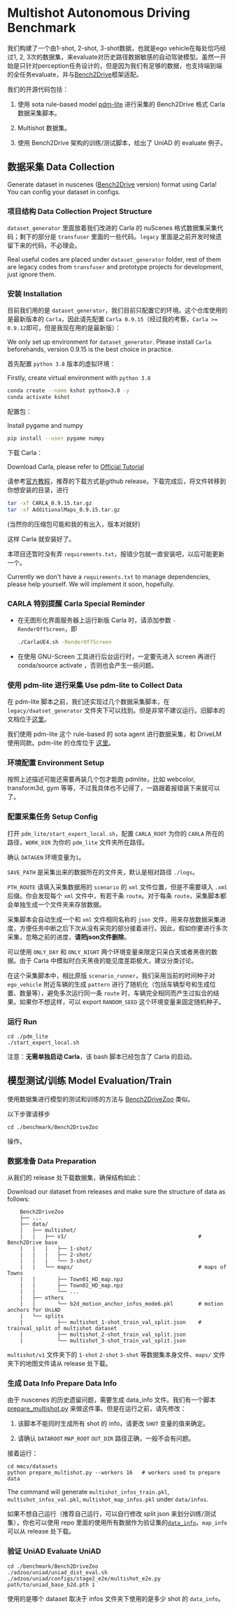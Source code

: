 # Multishot Autonomous Driving Benchmark

我们构建了一个由1-shot, 2-shot, 3-shot数据，也就是ego vehicle在每处恰巧经过1, 2, 3次的数据集，来evaluate对历史路径数据敏感的自动驾驶模型。虽然一开始是只针对perception任务设计的，但是因为我们有足够的数据，也支持端到端的全任务evaluate，并与[Bench2Drive](https://github.com/Thinklab-SJTU/Bench2Drive)框架适配。

我们的开源代码包括：

1. 使用 sota rule-based model [pdm-lite](https://github.com/OpenDriveLab/DriveLM/tree/DriveLM-CARLA/pdm_lite) 进行采集的 Bench2Drive 格式 Carla 数据采集脚本。

2. Multishot 数据集。

3. 使用 Bench2Drive 架构的训练/测试脚本，给出了 UniAD 的 evaluate 例子。

## 数据采集 Data Collection

Generate dataset in nuscenes ([Bench2Drive](https://github.com/Thinklab-SJTU/Bench2Drive) version) format using Carla! You can config your dataset in configs.

### 项目结构 Data Collection Project Structure

`dataset_generator` 里面放着我们改进的 Carla 的 nuScenes 格式数据集采集代码；剩下的部分是 `transfuser` 里面的一些代码。`legacy` 里面是之前开发时候遗留下来的代码，不必理会。

Real useful codes are placed under `dataset_generator` folder, rest of them are legacy codes from `transfuser` and prototype projects for development, just ignore them.

### 安装 Installation

目前我们用的是 `dataset_generator`，我们目前只配置它的环境。这个仓库使用的是最新版本的 `Carla`，因此请先配置 `Carla 0.9.15`（经过我的考察，`Carla >= 0.9.12`即可，但是我现在用的是最新版）：

We only set up environment for `dataset_generator`. Please install `Carla` beforehands, version 0.9.15 is the best choice in practice.

首先配置 `python 3.8` 版本的虚拟环境：

Firstly, create virtual environment with `python 3.8`

```bash
conda create --name kshot python=3.8 -y
conda activate kshot
```

配置包：

Install pygame and numpy

```bash
pip install --user pygame numpy
```

下载 Carla：

Download Carla, please refer to [Official Tutorial](https://carla.readthedocs.io/en/0.9.15/start_quickstart/)

请参考[官方教程](https://carla.readthedocs.io/en/0.9.15/start_quickstart/)，推荐的下载方式是github release。下载完成后，将文件转移到你想安装的目录，进行

```bash
tar -xf CARLA_0.9.15.tar.gz
tar -xf AdditionalMaps_0.9.15.tar.gz
```

(当然你的压缩包可能和我的有出入，版本对就好)

这样 Carla 就安装好了。

本项目还暂时没有弄 `requirements.txt`，报错少包就一直安装吧，以后可能更新一个。

Currently we don't have a `requirements.txt` to manage dependencies, please help yourself. We will implement it soon, hopefully.

### CARLA 特别提醒 Carla Special Reminder

 - 在无图形化界面服务器上运行新版 Carla 时，请添加参数 `-RenderOffScreen`，即

   ```bash
   ./CarlaUE4.sh -RenderOffScreen
   ```
 
 - 在使用 GNU-Screen 工具进行后台运行时，一定要先进入 screen 再进行 conda/source activate ，否则也会产生一些问题。

### 使用 pdm-lite 进行采集 Use pdm-lite to Collect Data

在 pdm-lite 脚本之前，我们还实现过几个数据采集脚本，在 `legacy/daatset_generator` 文件夹下可以找到。但是非常不建议运行。旧脚本的文档位于[这里](data_generator_legacy.md)。

我们使用 pdm-lite 这个 rule-based 的 sota agent 进行数据采集，和 DriveLM 使用同款。pdm-lite 的仓库位于 [这里](https://github.com/OpenDriveLab/DriveLM/tree/DriveLM-CARLA/pdm_lite)。

### 环境配置 Environment Setup

按照上述描述可能还需要再装几个包才能跑 pdmlite，比如 webcolor, transform3d, gym 等等，不过我具体也不记得了，一路跟着报错装下来就可以了。

### 配置采集任务 Setup Config

打开 `pdm_lite/start_expert_local.sh`，配置 `CARLA_ROOT` 为你的 `CARLA` 所在的路径，`WORK_DIR` 为你的 `pdm_lite` 文件夹所在路径。

确认 `DATAGEN` 环境变量为`1`。

`SAVE_PATH` 是采集出来的数据所在的文件夹，默认是相对路径 `./logs`。

`PTH_ROUTE` 请填入采集数据用的 `scenario` 的 `xml` 文件位置，但是不需要填入 `.xml` 后缀。你会发现每个 `xml` 文件中，有若干条 `route`。对于每条 `route`，采集脚本都会单独生成一个文件夹来存放数据。

采集脚本会自动生成一个和 `xml` 文件相同名称的 `json` 文件，用来存放数据采集进度，方便任务中断之后下次从没有采完的部分接着进行。因此，假如你要进行多次采集，忽略之前的进度，**请把json文件删除**。

可以使用 `ONLY_DAY` 和 `ONLY_NIGHT` 两个环境变量来限定只采白天或者黑夜的数据。由于 Carla 中模拟时白天黑夜的能见度差距极大，建议分类讨论。

在这个采集脚本中，相比原版 `scenario_runner`，我们采用当前的时间种子对 `ego_vehicle` 附近车辆的生成 `pattern` 进行了随机化（包括车辆型号和生成位置、数量等），避免多次运行同一条 `route` 时，车辆完全相同而产生过拟合的结果。如果你不想这样，可以 export `RANDOM_SEED` 这个环境变量来固定随机种子。

### 运行 Run

```shell
cd ./pdm_lite
./start_expert_local.sh
```

注意：**无需单独启动 Carla**，该 bash 脚本已经包含了 Carla 的启动。

## 模型测试/训练 Model Evaluation/Train

使用数据集进行模型的测试和训练的方法与 [Bench2DriveZoo](https://github.com/Thinklab-SJTU/Bench2DriveZoo/tree/uniad/vad) 类似。

以下步骤请移步

```shell
cd ./benchmark/Bench2DriveZoo
```

操作。

### 数据准备 Data Preparation

从我们的 release 处下载数据集，确保结构如此：

Download our dataset from releases and make sure the structure of data as follows:

```
    Bench2DriveZoo
    ├── ...                   
    ├── data/
    |   ├── multishot/
    |   |   ├── v1/                                          # Bench2Drive base 
    |   |   |   ├── 1-shot/
    |   |   |   ├── 2-shot/
    |   |   |   └── 3-shot/
    |   |   └── maps/                                        # maps of Towns
    |   |       ├── Town01_HD_map.npz
    |   |       ├── Town02_HD_map.npz
    |   |       └── ...
    |   ├── others
    |   |       └── b2d_motion_anchor_infos_mode6.pkl        # motion anchors for UniAD
    |   └── splits
    |           ├── multishot_1-shot_train_val_split.json    # trainval_split of multishot dataset 
    |           ├── multishot_2-shot_train_val_split.json
    |           └── multishot_3-shot_train_val_split.json

```

`multishot/v1` 文件夹下的 `1-shot` `2-shot` `3-shot` 等数据集本身文件、`maps/` 文件夹下的地图文件请从 release 处下载。

### 生成 Data Info Prepare Data Info

由于 nuscenes 的历史遗留问题，需要生成 data_info 文件。我们有一个脚本 [prepare_multishot.py](benchmark/Bench2DriveZoo/mmcv/datasets/prepare_multishot.py) 来做这件事。但是在运行之前，请先修改：

1. 该脚本不能同时生成所有 shot 的 info，请更改 `SHOT` 变量的值来确定。

2. 请确认 `DATAROOT` `MAP_ROOT` `OUT_DIR` 路径正确，一般不会有问题。

接着运行：

```shell
cd mmcv/datasets
python prepare_multishot.py --workers 16   # workers used to prepare data
```

The command will generate `multishot_infos_train.pkl`, `multishot_infos_val.pkl`, `multishot_map_infos.pkl` under `data/infos`.

如果不想自己运行（推荐自己运行，可以自行修改 split json 来划分训练/测试集），你也可以使用 repo 里面的使用所有数据作为验证集的[`data_info`](./multishot_dataset/dataset_info_split/)。`map_info` 可以从 release 处下载。

### 验证 UniAD Evaluate UniAD

```shell
cd ./benchmark/Bench2DriveZoo
./adzoo/uniad/uniad_dist_eval.sh ./adzoo/uniad/configs/stage2_e2e/multishot_e2e.py path/to/uniad_base_b2d.pth 1
```

使用的是哪个 dataset 取决于 infos 文件夹下使用的是多少 shot 的 `data_info`。